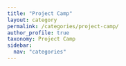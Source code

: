 ```yaml
---
title: "Project Camp"
layout: category
permalink: /categories/project-camp/
author_profile: true
taxonomy: Project Camp
sidebar:
  nav: "categories"
---
```

